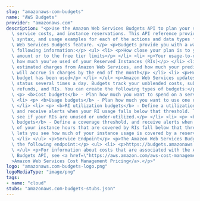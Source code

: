 ```yaml
---
slug: "amazonaws-com-budgets"
name: "AWS Budgets"
provider: "amazonaws.com"
description: "<p>Use the Amazon Web Services Budgets API to plan your service usage,\
  \ service costs, and instance reservations. This API reference provides descriptions,\
  \ syntax, and usage examples for each of the actions and data types for the Amazon\
  \ Web Services Budgets feature. </p> <p>Budgets provide you with a way to see the\
  \ following information:</p> <ul> <li> <p>How close your plan is to your budgeted\
  \ amount or to the free tier limits</p> </li> <li> <p>Your usage-to-date, including\
  \ how much you've used of your Reserved Instances (RIs)</p> </li> <li> <p>Your current\
  \ estimated charges from Amazon Web Services, and how much your predicted usage\
  \ will accrue in charges by the end of the month</p> </li> <li> <p>How much of your\
  \ budget has been used</p> </li> </ul> <p>Amazon Web Services updates your budget\
  \ status several times a day. Budgets track your unblended costs, subscriptions,\
  \ refunds, and RIs. You can create the following types of budgets:</p> <ul> <li>\
  \ <p> <b>Cost budgets</b> - Plan how much you want to spend on a service.</p> </li>\
  \ <li> <p> <b>Usage budgets</b> - Plan how much you want to use one or more services.</p>\
  \ </li> <li> <p> <b>RI utilization budgets</b> - Define a utilization threshold,\
  \ and receive alerts when your RI usage falls below that threshold. This lets you\
  \ see if your RIs are unused or under-utilized.</p> </li> <li> <p> <b>RI coverage\
  \ budgets</b> - Define a coverage threshold, and receive alerts when the number\
  \ of your instance hours that are covered by RIs fall below that threshold. This\
  \ lets you see how much of your instance usage is covered by a reservation.</p>\
  \ </li> </ul> <p>Service Endpoint</p> <p>The Amazon Web Services Budgets API provides\
  \ the following endpoint:</p> <ul> <li> <p>https://budgets.amazonaws.com</p> </li>\
  \ </ul> <p>For information about costs that are associated with the Amazon Web Services\
  \ Budgets API, see <a href=\"https://aws.amazon.com/aws-cost-management/pricing/\"\
  >Amazon Web Services Cost Management Pricing</a>.</p>"
logo: "amazonaws.com-budgets-logo.png"
logoMediaType: "image/png"
tags:
- name: "cloud"
stubs: "amazonaws.com-budgets-stubs.json"
---
```

